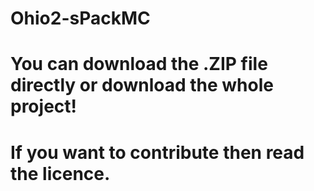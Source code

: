 # Ohio2-sPackMC
# You can download the .ZIP file directly or download the whole project!
# If you want to contribute then read the licence.
